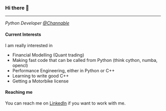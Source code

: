 ### Hi there 👋

---

*Python Developer [@Channable](https://github.com/channable)*

#### Current Interests
I am really interested in
- Financial Modelling (Quant trading)
- Making fast code that can be called from Python (think cython, numba, opencl)
- Performance Engineering, either in Python or C++
- Learning to write good C++
- Getting a Motorbike license

#### Reaching me
You can reach me on [LinkedIn](https://www.linkedin.com/in/tariq-mouhtadi/) if you want to work with me.

<!--
**tmonster94/tmonster94** is a ✨ _special_ ✨ repository because its `README.md` (this file) appears on your GitHub profile.

Here are some ideas to get you started:

- 🔭 I’m currently working on ...
- 🌱 I’m currently learning ...
- 👯 I’m looking to collaborate on ...
- 🤔 I’m looking for help with ...
- 💬 Ask me about ...
- 📫 How to reach me: ...
- 😄 Pronouns: ...
- ⚡ Fun fact: ...
-->
